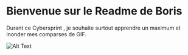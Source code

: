 # Bienvenue sur le Readme de Boris

Durant ce Cybersprint , je souhaite surtout apprendre un maximum et inonder mes comparses de GIF.

![Alt Text](https://media.giphy.com/media/vFKqnCdLPNOKc/giphy.gif)
